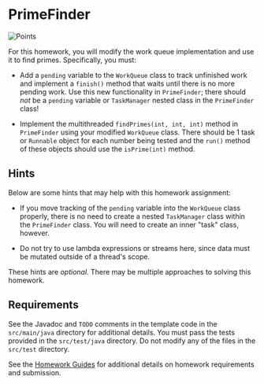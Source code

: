 PrimeFinder
=================================================

![Points](../../blob/badges/points.svg)

For this homework, you will modify the work queue implementation and use it to find primes. Specifically, you must:

  - Add a `pending` variable to the `WorkQueue` class to track unfinished work and implement a `finish()` method that waits until there is no more pending work. Use this new functionality in `PrimeFinder`; there should *not* be a `pending` variable or `TaskManager` nested class in the `PrimeFinder` class!

  - Implement the multithreaded `findPrimes(int, int, int)` method in `PrimeFinder` using your modified `WorkQueue` class. There should be 1 task or `Runnable` object for each number being tested and the `run()` method of these objects should use the `isPrime(int)` method.

## Hints ##

Below are some hints that may help with this homework assignment:

  - If you move tracking of the `pending` variable into the `WorkQueue` class properly, there is no need to create a nested `TaskManager` class within the `PrimeFinder` class. You will need to create an inner "task" class, however.

  - Do not try to use lambda expressions or streams here, since data must be mutated outside of a thread's scope.

These hints are *optional*. There may be multiple approaches to solving this homework.

## Requirements ##

See the Javadoc and `TODO` comments in the template code in the `src/main/java` directory for additional details. You must pass the tests provided in the `src/test/java` directory. Do not modify any of the files in the `src/test` directory.

See the [Homework Guides](https://usf-cs212-spring2021.github.io/guides/homework/) for additional details on homework requirements and submission.
